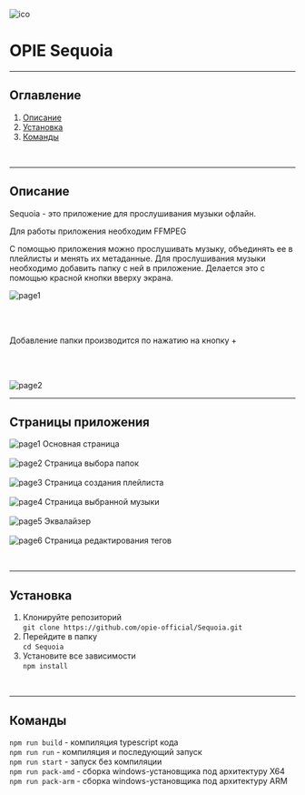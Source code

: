 
![ico](assets/doc/sequoia_icon_1.png)

# OPIE Sequoia

---
## Оглавление
1. [Описание](#описание)
2. [Установка](#установка)
3. [Команды](#команды)

<br>

---
## Описание
Sequoia - это приложение для прослушивания музыки офлайн.<br> 

Для работы приложения необходим FFMPEG


С помощью приложения можно прослушивать музыку, объединять ее в плейлисты и менять их метаданные.
Для прослушивания музыки необходимо добавить папку с ней в приложение. Делается это с помощью красной кнопки вверху экрана.

![page1](assets/doc/page1.png)

<br><br>

Добавление папки производится по нажатию на кнопку +

<br><br>



![page2](assets/doc/page2.png)

---
## Страницы приложения


![page1](assets/doc/page_1.png)
Основная страница<br><br>
![page2](assets/doc/page_2.png)
Страница выбора папок<br><br>
![page3](assets/doc/page_3.png)
Страница создания плейлиста<br><br>
![page4](assets/doc/page_4.png)
Страница выбранной музыки<br><br>
![page5](assets/doc/page_5.png)
Эквалайзер<br><br>
![page6](assets/doc/page_6.png)
Страница редактирования тегов<br>

<br>

---

## Установка
1. Клонируйте репозиторий<br>
   ```git clone https://github.com/opie-official/Sequoia.git```
2. Перейдите в папку<br>
   ```cd Sequoia```
3. Установите все зависимости<br>
   ```npm install```


<br>


---
## Команды

```npm run build``` - компиляция typescript кода<br>
```npm run run``` - компиляция и последующий запуск<br>
```npm run start``` - запуск без компиляции<br>
```npm run pack-amd``` - сборка windows-установщика под архитектуру X64<br>
```npm run pack-arm``` - сборка windows-установщика под архитектуру ARM<br>